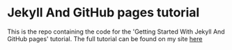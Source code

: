 # Jekyll And GitHub pages tutorial

This is the repo containing the code for the 'Getting Started With Jekyll And GitHub pages' tutorial. The full tutorial can be found on my site [here](https://alexanderjdupree.github.io/blog/guide/tutorial/Getting-Started-With-Jekyll-And-GitHub-Pages/)
